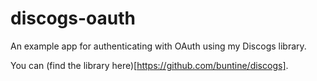 discogs-oauth
=============

An example app for authenticating with OAuth using my Discogs library.

You can (find the library here)[https://github.com/buntine/discogs].
